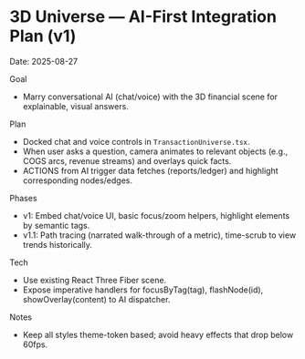 # 3D Universe — AI-First Integration Plan (v1)

Date: 2025-08-27

Goal
- Marry conversational AI (chat/voice) with the 3D financial scene for explainable, visual answers.

Plan
- Docked chat and voice controls in `TransactionUniverse.tsx`.
- When user asks a question, camera animates to relevant objects (e.g., COGS arcs, revenue streams) and overlays quick facts.
- ACTIONS from AI trigger data fetches (reports/ledger) and highlight corresponding nodes/edges.

Phases
- v1: Embed chat/voice UI, basic focus/zoom helpers, highlight elements by semantic tags.
- v1.1: Path tracing (narrated walk-through of a metric), time-scrub to view trends historically.

Tech
- Use existing React Three Fiber scene.
- Expose imperative handlers for focusByTag(tag), flashNode(id), showOverlay(content) to AI dispatcher.

Notes
- Keep all styles theme-token based; avoid heavy effects that drop below 60fps.
